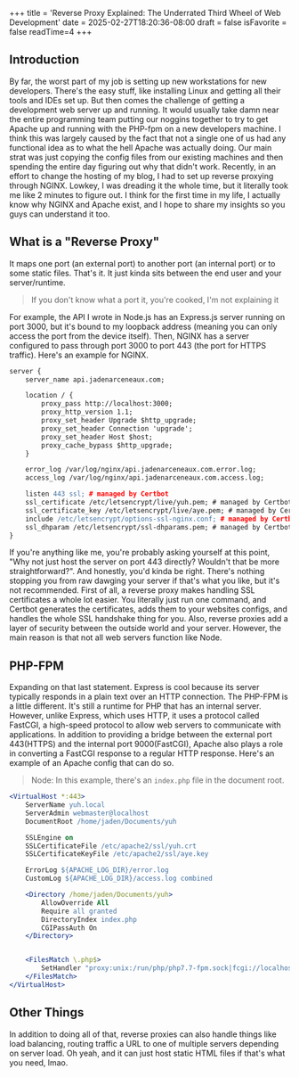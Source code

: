 +++
title = 'Reverse Proxy Explained: The Underrated Third Wheel of Web Development'
date = 2025-02-27T18:20:36-08:00
draft = false
isFavorite = false
readTime=4
+++
## Introduction

By far, the worst part of my job is setting up new workstations for new developers. There's the easy stuff, like installing Linux and getting all their tools and IDEs set up. But then comes the challenge of getting a development web server up and running. It would usually take damn near the entire programming team putting our noggins together to try to get Apache up and running with the PHP-fpm on a new developers machine. I think this was largely caused by the fact that not a single one of us had any functional idea as to what the hell Apache was actually doing. Our main strat was just copying the config files from our existing machines and then spending the entire day figuring out why that didn't work. Recently, in an effort to change the hosting of my blog, I had to set up reverse proxying through NGINX. Lowkey, I was dreading it the whole time, but it literally took me like 2 minutes to figure out. I think for the first time in my life, I actually know why NGINX and Apache exist, and I hope to share my insights so you guys can understand it too. 

## What is a "Reverse Proxy"

It maps one port (an external port) to another port (an internal port) or to some static files. That's it. It just kinda sits between the end user and your server/runtime.

> If you don't know what a port it, you're cooked, I'm not explaining it

For example, the API I wrote in Node.js has an Express.js server running on port 3000, but it's bound to my loopback address (meaning you can only access the port from the device itself). Then, NGINX has a server configured to pass through port 3000 to port 443 (the port for HTTPS traffic). Here's an example for NGINX.

```apache
server {
	server_name api.jadenarceneaux.com;

	location / {
		proxy_pass http://localhost:3000;
		proxy_http_version 1.1;
		proxy_set_header Upgrade $http_upgrade;
		proxy_set_header Connection 'upgrade';
		proxy_set_header Host $host;
		proxy_cache_bypass $http_upgrade;
	}

	error_log /var/log/nginx/api.jadenarceneaux.com.error.log;
	access_log /var/log/nginx/api.jadenarceneaux.com.access.log;

	listen 443 ssl; # managed by Certbot
	ssl_certificate /etc/letsencrypt/live/yuh.pem; # managed by Certbot
	ssl_certificate_key /etc/letsencrypt/live/aye.pem; # managed by Certbot
	include /etc/letsencrypt/options-ssl-nginx.conf; # managed by Certbot
	ssl_dhparam /etc/letsencrypt/ssl-dhparams.pem; # managed by Certbot
}
```

If you're anything like me, you're probably asking yourself at this point, "Why not just host the server on port 443 directly? Wouldn't that be more straightforward?". And honestly, you'd kinda be right. There's nothing stopping you from raw dawging your server if that's what you like, but it's not recommended. First of all, a reverse proxy makes handling SSL certificates a whole lot easier.  You literally just run one command, and Certbot generates the certificates, adds them to your websites configs, and handles the whole SSL handshake thing for you. Also, reverse proxies add a layer of security between the outside world and your server. However, the main reason is that not all web servers function like Node.

## PHP-FPM

Expanding on that last statement. Express is cool because its server typically responds in a plain text over an HTTP connection. The PHP-FPM is a little different. It's still a runtime for PHP that has an internal server. However, unlike Express, which uses HTTP, it uses a protocol called FastCGI, a high-speed protocol to allow web servers to communicate with applications. In addition to providing a bridge between the external port 443(HTTPS) and the internal port 9000(FastCGI), Apache also plays a role in converting a FastCGI response to a regular HTTP response. Here's an example of an Apache config that can do so. 

> Node: In this example, there's an `index.php` file in the document root. 

```apache
<VirtualHost *:443>
	ServerName yuh.local
	ServerAdmin webmaster@localhost
	DocumentRoot /home/jaden/Documents/yuh

	SSLEngine on
	SSLCertificateFile /etc/apache2/ssl/yuh.crt
	SSLCertificateKeyFile /etc/apache2/ssl/aye.key

	ErrorLog ${APACHE_LOG_DIR}/error.log
	CustomLog ${APACHE_LOG_DIR}/access.log combined

	<Directory /home/jaden/Documents/yuh>
		AllowOverride All
		Require all granted
		DirectoryIndex index.php
		CGIPassAuth On
	</Directory>


	<FilesMatch \.php$>
		SetHandler "proxy:unix:/run/php/php7.7-fpm.sock|fcgi://localhost"
	</FilesMatch>
</VirtualHost>
```

## Other Things

In addition to doing all of that, reverse proxies can also handle things like load balancing, routing traffic a URL to one of multiple servers depending on server load. Oh yeah, and it can just host static HTML files if that's what you need, lmao.
 